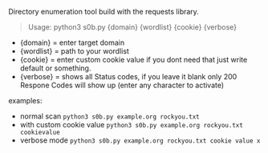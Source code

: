 Directory enumeration tool build with the requests library.

> Usage: python3 s0b.py {domain} {wordlist} {cookie} {verbose}
- {domain} = enter target domain 
- {wordlist} = path to your wordlist
- {cookie} = enter custom cookie value if you dont need that just write default or something.
- {verbose} = shows all Status codes, if you leave it blank only 200 Respone Codes will show up (enter any character to activate)

examples:

- normal scan 
  `python3 s0b.py example.org rockyou.txt`
- with custom cookie value
  `python3 s0b.py example.org rockyou.txt cookievalue`
- verbose mode
  `python3 s0b.py example.org rockyou.txt cookie value x`  
